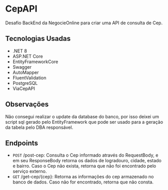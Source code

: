 # CepAPI

Desafio BackEnd da NegocieOnline para criar uma API de consulta de Cep.

## Tecnologias Usadas

- .NET 8
- ASP.NET Core
- EntityFrameworkCore
- Swagger
- AutoMapper
- FluentValidation
- PostgreSQL
- ViaCepAPI

## Observações

Não consegui realizar o update da database do banco, por isso deixei um script sql gerado pelo EntityFramework que pode ser usado para a geração da tabela pelo DBA responsável.

## Endpoints

- `POST` /post-cep: Consulta o Cep informado através do RequestBody, e em seu ResponseBody retorna os dados de logradouro, cidade, estado e bairro. Caso o Cep não exista, retorna que não foi encontrado pelo serviço externo.
- `GET` /get-cep/{cep}: Retorna as informações do cep armazenado no banco de dados. Caso não for encontrado, retorna que não consta.
